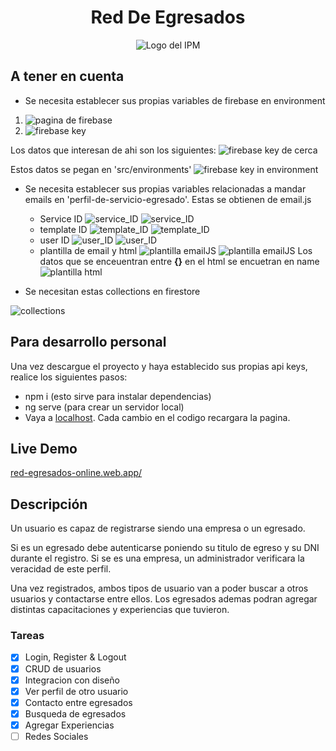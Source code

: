 <h1 style="text-align: center;">Red De Egresados</h1>

<div style="text-align: center;">

![Logo del IPM](/src/assets/images/logo_ipm.png)

</div>

##
## A tener en cuenta

- Se necesita establecer sus propias variables de firebase en environment

1.  ![pagina de firebase](/src/assets/images/firebase.png)
2.  ![firebase key](/src/assets/images/api_keys_firebase.png)

Los datos que interesan de ahi son los siguientes:
![firebase key de cerca](/src/assets/images/api_keys_firebase_closeup.png)

Estos datos se pegan en 'src/environments'
![firebase key in environment](/src/assets/images/api_keys_firebase_in_environment.png)

- Se necesita establecer sus propias variables relacionadas a mandar emails en 'perfil-de-servicio-egresado'. Estas se obtienen de email.js

  - Service ID
    ![service_ID](/src/assets/images/emailJS_service_ID.png)
    ![service_ID](/src/assets/images/emailJS_service_ID_closeup.png)
  - template ID
    ![template_ID](/src/assets/images/emailJS_template_ID.png)
    ![template_ID](/src/assets/images/emailJS_template_ID_closeup.png)
  - user ID
    ![user_ID](/src/assets/images/emailJS_user_ID.png)
    ![user_ID](/src/assets/images/emailJS_user_ID_closeup.png)
  - plantilla de email y html
    ![plantilla emailJS](/src/assets/images/plantilla_emailJS.png)
    ![plantilla emailJS](/src/assets/images/plantilla_emailJS_closeup.png)
    Los datos que se enceuentran entre **{}** en el html se encuetran en name
    ![plantilla html](/src/assets/images/html_emailJS.png)

- Se necesitan estas collections en firestore

![collections](/src/assets/images/collections_necesarias.png)

## Para desarrollo personal

Una vez descargue el proyecto y haya establecido sus propias api keys, realice los siguientes pasos:

- npm i (esto sirve para instalar dependencias)
- ng serve (para crear un servidor local)
- Vaya a [localhost](http://localhost:4200/). Cada cambio en el codigo recargara la pagina.

## Live Demo

[red-egresados-online.web.app/](http://red-egresados-online.web.app/)

## Descripción

Un usuario es capaz de registrarse siendo una empresa o un egresado.

Si es un egresado debe autenticarse poniendo su titulo de egreso y su DNI durante el registro. Si se es una empresa, un administrador verificara la veracidad de este perfil.

Una vez registrados, ambos tipos de usuario van a poder buscar a otros usuarios y contactarse entre ellos. Los egresados ademas podran agregar distintas capacitaciones y experiencias que tuvieron.

### Tareas

- [x] Login, Register & Logout
- [x] CRUD de usuarios
- [x] Integracion con diseño
- [x] Ver perfil de otro usuario
- [x] Contacto entre egresados
- [x] Busqueda de egresados
- [x] Agregar Experiencias
- [ ] Redes Sociales
